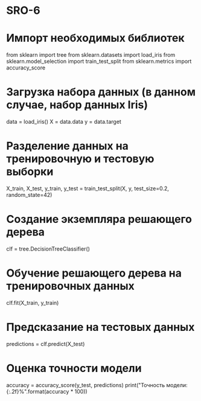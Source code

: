 # SRO-6
# Импорт необходимых библиотек
from sklearn import tree
from sklearn.datasets import load_iris
from sklearn.model_selection import train_test_split
from sklearn.metrics import accuracy_score

# Загрузка набора данных (в данном случае, набор данных Iris)
data = load_iris()
X = data.data
y = data.target

# Разделение данных на тренировочную и тестовую выборки
X_train, X_test, y_train, y_test = train_test_split(X, y, test_size=0.2, random_state=42)

# Создание экземпляра решающего дерева
clf = tree.DecisionTreeClassifier()

# Обучение решающего дерева на тренировочных данных
clf.fit(X_train, y_train)

# Предсказание на тестовых данных
predictions = clf.predict(X_test)

# Оценка точности модели
accuracy = accuracy_score(y_test, predictions)
print("Точность модели: {:.2f}%".format(accuracy * 100))
